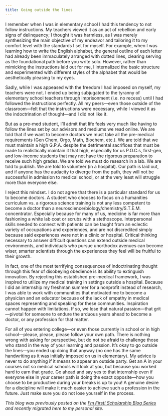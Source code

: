 ```yaml
---
title: Going outside the lines
---
```


I remember when I was in elementary school I had this tendency to not follow instructions. My teachers viewed it as an act of rebellion and early signs of delinquency; I thought it was harmless, as I was merely synthesizing the main objective of my endeavor and tailoring it to my comfort level with the standards I set for myself. For example, when I was learning how to write the English alphabet, the general outline of each letter had already been immaculately arranged with dotted lines, clearing serving as the foundational path before you write solo. However, rather than mimicking the instructions laid out for me, I internalized the basic structure and experimented with different styles of the alphabet that would be aesthetically pleasing to my eyes.

Sadly, while I was appeased with the freedom I had imposed on myself, my teachers were not. I ended up being subjugated to the tyranny of elementary school teachers through imprisonment (i.e. no recess) until I had followed the instructions perfectly. All my peers—even those outside of the classroom—felt that the instructions were necessary, while I viewed it as the indoctrination of thought—and I did not like it.

But as a pre-med student, I’ll admit that life feels very much like having to follow the lines set by our advisors and mediums we read online. We are told that if we want to become doctors we must take all the pre-medical requirements (Gen Chem, Orgo, Math, Biochem, etc.). We are told that we must maintain a high G.P.A. despite the detrimental sacrifices that must be made to realistically maintain it that high, especially for us P.O.C.s, first-gen, and low-income students that may not have the rigorous preparation to receive such high grades. We are told we must do research in a lab. We are told to publish. We are told to volunteer (in a hospital).  Our path is laid out, and if anyone has the audacity to diverge from the path, they will not be successful in admission to medical school, or at the very least will struggle more than everyone else.

I reject this mindset. I do not agree that there is a particular standard for us to become doctors. A student who chooses to focus on a humanities curriculum vs. a rigorous science training is not any less competent to become a doctor than a neuroscience/biology/chemistry/S.T.E.M. concentrator. Especially because for many of us, medicine is far more than fashioning a white lab coat or scrubs with a stethoscope. Interpersonal skills needed to connect with patients can be taught from an eclectic variety of occupations and experiences, and are not discredited simply because said experiences were not in a clinic or hospital. Critical thinking necessary to answer difficult questions can extend outside medical environments, and individuals who pursue unorthodox avenues can become wiser, smarter scientists through the experiences they feel will be fruitful to their growth.

In fact, one of the most terrifying consequences of indoctrinating thought through this fear of disobeying obedience is its ability to extinguish innovation. By rejecting this established pre-medical framework, I was inspired to utilize my medical training in settings outside a hospital. Because I did an internship my freshman summer for a nonprofit instead of research, I was able to work with communities that motivated me to become a physician and an educator because of the lack of empathy in medical spaces representing and speaking for these communities. Inspiration cannot happen with limitations. If so, we lose that natural passion—that grit—pivotal for someone to endure the arduous years ahead to become a doctor, or any profession for that matter.

For all of you entering college—or even those currently in school or in high school—please, please, please follow your own path. There is nothing wrong with asking for perspective, but do not be afraid to challenge those who stand in the way of your learning and passion. It’s okay to go outside the lines—you ended up doing that anyway (no one has the same handwriting as it was initially imposed on us in elementary). My advice is never to do anything if it means to appear an outside party. Get an A in your courses not so medical schools will look at you, but because you worked hard to earn that grade. Go ahead and say yes to that internship even if everyone else in your career path is doing the exact opposite—how you choose to be productive during your breaks is up to you! A genuine desire for a discipline will make it much easier to achieve such a profession in the future. Just make sure you do not lose yourself in the process.

*This blog was previously posted on the [I'm First! Scholarship Blog Series](https://imfirst.org/author/gabriel/) and recently migrated here to my personal site.*
